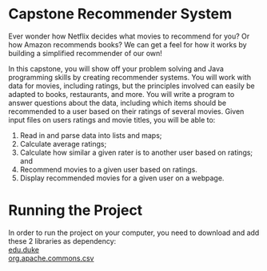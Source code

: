 # Capstone Recommender System
Ever wonder how Netflix decides what movies to recommend for you? Or how Amazon recommends books? We can get a feel for how it works by building a simplified recommender of our own!

In this capstone, you will show off your problem solving and Java programming skills by creating recommender systems. You will work with data for movies, including ratings, but the principles involved can easily be adapted to books, restaurants, and more. You will write a program to answer questions about the data, including which items should be recommended to a user based on their ratings of several movies. Given input files on users ratings and movie titles, you will be able to:

1. Read in and parse data into lists and maps;
2. Calculate average ratings;
3. Calculate how similar a given rater is to another user based on ratings; and
4. Recommend movies to a given user based on ratings. 
5. Display recommended movies for a given user on a webpage.

# Running the Project
In order to run the project on your computer, you need to download and add these 2 libraries as dependency:<br/>
[edu.duke](http://www.dukelearntoprogram.com/downloads/archives/courserajava.jar)<br/>
[org.apache.commons.csv](http://www.dukelearntoprogram.com/downloads/archives/apache-csv.jar)
